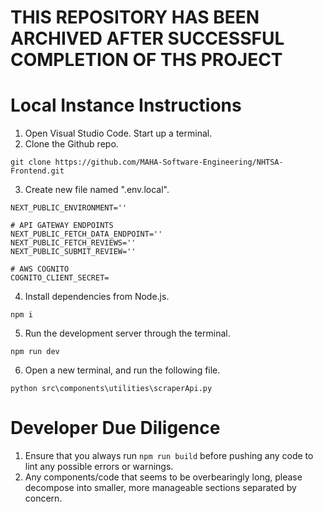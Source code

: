 # THIS REPOSITORY HAS BEEN ARCHIVED AFTER SUCCESSFUL COMPLETION OF THS PROJECT

# Local Instance Instructions

1. Open Visual Studio Code. Start up a terminal.
2. Clone the Github repo.

```
git clone https://github.com/MAHA-Software-Engineering/NHTSA-Frontend.git
```

3. Create new file named ".env.local".

```
NEXT_PUBLIC_ENVIRONMENT=''

# API GATEWAY ENDPOINTS
NEXT_PUBLIC_FETCH_DATA_ENDPOINT=''
NEXT_PUBLIC_FETCH_REVIEWS=''
NEXT_PUBLIC_SUBMIT_REVIEW=''

# AWS COGNITO
COGNITO_CLIENT_SECRET=
```

4. Install dependencies from Node.js.

```
npm i
```

5. Run the development server through the terminal.

```
npm run dev
```

6. Open a new terminal, and run the following file.

```
python src\components\utilities\scraperApi.py
```

# Developer Due Diligence

1. Ensure that you always run `npm run build` before pushing any code to lint any possible errors or warnings.
2. Any components/code that seems to be overbearingly long, please decompose into smaller, more manageable sections separated by concern.
